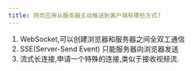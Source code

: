 ```yaml
---
title: 网页应用从服务器主动推送到客户端有哪些方式?
---
```


1. WebSocket,可以创建浏览器和服务器之间全双工通信
2. SSE(Server-Send Event) 只能服务器向浏览器发送
3. 流式长连接,申请一个特殊的连接,类似于接收视频流.